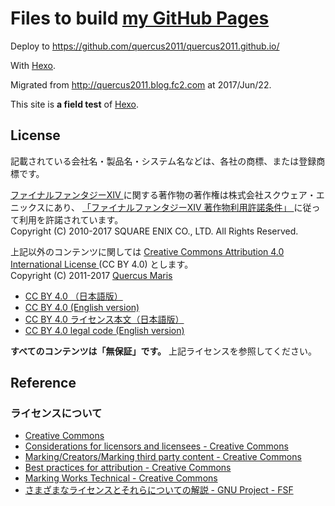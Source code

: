 # Files to build [my GitHub Pages](https://quercus2011.github.io)

Deploy to https://github.com/quercus2011/quercus2011.github.io/

With [Hexo](https://hexo.io).

Migrated from http://quercus2011.blog.fc2.com at 2017/Jun/22.

This site is **a field test** of [Hexo](https://hexo.io).


## License

記載されている会社名・製品名・システム名などは、各社の商標、または登録商標です。

<p>
<a href="http://finalfantasyxiv.com">
ファイナルファンタジーXIV
</a>
に関する著作物の著作権は株式会社スクウェア・エニックスにあり、
<a rel="license" href="http://support.jp.square-enix.com/rule.php?id=5381&la=0&tag=authc">
「ファイナルファンタジーXIV 著作物利用許諾条件」
</a>
に従って利用を許諾されています。
<br />
Copyright (C) 2010-2017 SQUARE ENIX CO., LTD. All Rights Reserved.
</p>

<p>
上記以外のコンテンツに関しては
<a rel="license" href="https://creativecommons.org/licenses/by/4.0/">
Creative Commons Attribution 4.0 International License
</a>
(CC BY 4.0)
とします。
<br />
Copyright (C) 2011-2017 <a href="https://quercus2011.github.io">Quercus Maris</a>
</p>

 - [CC BY 4.0 （日本語版）](https://creativecommons.org/licenses/by/4.0/deed.ja)
 - [CC BY 4.0 (English version)](https://creativecommons.org/licenses/by/4.0/)
 - [CC BY 4.0 ライセンス本文（日本語版）](https://creativecommons.org/licenses/by/4.0/legalcode.ja)
 - [CC BY 4.0 legal code (English version)](https://creativecommons.org/licenses/by/4.0/legalcode)

**すべてのコンテンツは「無保証」です。**
上記ライセンスを参照してください。


## Reference

### ライセンスについて

 - [Creative Commons](https://creativecommons.org)
 - [Considerations for licensors and licensees - Creative Commons](https://wiki.creativecommons.org/wiki/Considerations_for_licensors_and_licensees)
 - [Marking/Creators/Marking third party content - Creative Commons](https://wiki.creativecommons.org/wiki/Marking/Creators/Marking_third_party_content)
 - [Best practices for attribution - Creative Commons](https://wiki.creativecommons.org/wiki/Best_practices_for_attribution)
 - [Marking Works Technical - Creative Commons](https://wiki.creativecommons.org/wiki/Marking_Works_Technical)
 - [さまざまなライセンスとそれらについての解説 - GNU Project - FSF](https://www.gnu.org/licenses/license-list.ja.html#ccby)
